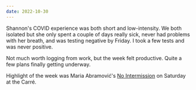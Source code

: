 ```yaml
---
date: 2022-10-30
---
```


Shannon's COVID experience was both short and low-intensity. We both isolated but she only spent a couple of days really sick, never had problems with her breath, and was testing negative by Friday. I took a few tests and was never positive.

Not much worth logging from work, but the week felt productive. Quite a few plans finally getting underway.

Highlight of the week was Maria Abramović's [No Intermission](https://mai.art/projects/nointermission) on Saturday at the Carré.
